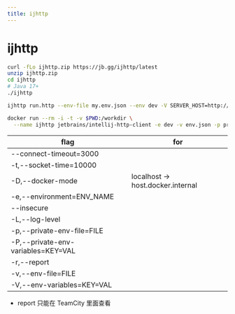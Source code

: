 ```yaml
---
title: ijhttp
---
```


# ijhttp

```bash
curl -fLo ijhttp.zip https://jb.gg/ijhttp/latest
unzip ijhttp.zip
cd ijhttp
# Java 17+
./ijhttp

ijhttp run.http --env-file my.env.json --env dev -V SERVER_HOST=http://staging-server:8080 -P PRIVATE_PATH=super-secure-parameter -L VERBOSE

docker run --rm -i -t -v $PWD:/workdir \
  --name ijhttp jetbrains/intellij-http-client -e dev -v env.json -p private.env.json -D run.http
```

| flag                               | for                               |
| ---------------------------------- | --------------------------------- |
| --connect-timeout=3000             |
| -t,--socket-time=10000             |
| -D,--docker-mode                   | localhost -> host.docker.internal |
| -e,--environment=ENV_NAME          |
| --insecure                         |
| -L,--log-level                     |
| -p,--private-env-file=FILE         |
| -P,--private-env-variables=KEY=VAL |
| -r,--report                        |
| -v,--env-file=FILE                 |
| -V,--env-variables=KEY=VAL         |

- report 只能在 TeamCity 里面查看

